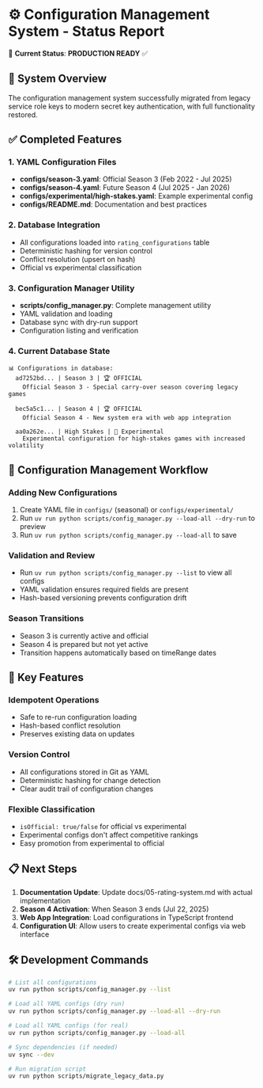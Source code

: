 # ⚙️ Configuration Management System - Status Report

🎯 **Current Status**: **PRODUCTION READY** ✅

## 🚀 System Overview

The configuration management system successfully migrated from legacy service role keys to modern secret key authentication, with full functionality restored.

## ✅ Completed Features

### 1. YAML Configuration Files

- **configs/season-3.yaml**: Official Season 3 (Feb 2022 - Jul 2025)
- **configs/season-4.yaml**: Future Season 4 (Jul 2025 - Jan 2026)
- **configs/experimental/high-stakes.yaml**: Example experimental config
- **configs/README.md**: Documentation and best practices

### 2. Database Integration

- All configurations loaded into `rating_configurations` table
- Deterministic hashing for version control
- Conflict resolution (upsert on hash)
- Official vs experimental classification

### 3. Configuration Manager Utility

- **scripts/config_manager.py**: Complete management utility
- YAML validation and loading
- Database sync with dry-run support
- Configuration listing and verification

### 4. Current Database State

```
📊 Configurations in database:
  ad7252bd... | Season 3 | 🏆 OFFICIAL
    Official Season 3 - Special carry-over season covering legacy games

  bec5a5c1... | Season 4 | 🏆 OFFICIAL
    Official Season 4 - New system era with web app integration

  aa0a262e... | High Stakes | 🧪 Experimental
    Experimental configuration for high-stakes games with increased volatility
```

## 🎯 Configuration Management Workflow

### Adding New Configurations

1. Create YAML file in `configs/` (seasonal) or `configs/experimental/`
2. Run `uv run python scripts/config_manager.py --load-all --dry-run` to preview
3. Run `uv run python scripts/config_manager.py --load-all` to save

### Validation and Review

- Run `uv run python scripts/config_manager.py --list` to view all configs
- YAML validation ensures required fields are present
- Hash-based versioning prevents configuration drift

### Season Transitions

- Season 3 is currently active and official
- Season 4 is prepared but not yet active
- Transition happens automatically based on timeRange dates

## 🔧 Key Features

### Idempotent Operations

- Safe to re-run configuration loading
- Hash-based conflict resolution
- Preserves existing data on updates

### Version Control

- All configurations stored in Git as YAML
- Deterministic hashing for change detection
- Clear audit trail of configuration changes

### Flexible Classification

- `isOfficial: true/false` for official vs experimental
- Experimental configs don't affect competitive rankings
- Easy promotion from experimental to official

## 📋 Next Steps

1. **Documentation Update**: Update docs/05-rating-system.md with actual implementation
2. **Season 4 Activation**: When Season 3 ends (Jul 22, 2025)
3. **Web App Integration**: Load configurations in TypeScript frontend
4. **Configuration UI**: Allow users to create experimental configs via web interface

## 🛠️ Development Commands

```bash
# List all configurations
uv run python scripts/config_manager.py --list

# Load all YAML configs (dry run)
uv run python scripts/config_manager.py --load-all --dry-run

# Load all YAML configs (for real)
uv run python scripts/config_manager.py --load-all

# Sync dependencies (if needed)
uv sync --dev

# Run migration script
uv run python scripts/migrate_legacy_data.py
```
